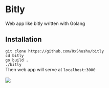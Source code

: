 # Bitly
Web app like bitly written with Golang<br>
## Installation
`git clone https://github.com/0xShushu/bitly`<br>
`cd bitly`<br>
`go build .`<br>
`./bitly`<br>
Then web app will serve at `localhost:3000`<br><br>
![](https://i.paste.pics/JYXM6.png)
